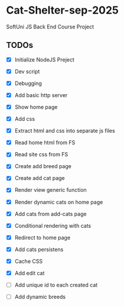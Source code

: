 # Cat-Shelter-sep-2025
SoftUni JS Back End Course Project

## TODOs

 - [x] Initialize NodeJS Preject 
 - [x] Dev script
 - [x] Debugging
 - [x] Add basic http server
 - [x] Show home page
 - [x] Add css
 - [x] Extract html and css into separate js files
 - [x] Read home html from FS
 - [x] Read site css from FS
 - [x] Create add breed page
 - [x] Create add cat page
 - [x] Render view generic function
 - [x] Render dynamic cats on home page
 - [x] Add cats from add-cats page
 - [x] Conditional rendering with cats
 - [x] Redirect to home page
 - [x] Add cats persistens
 - [x] Cache CSS
 - [x] Add edit cat
 - [ ] Add unique id to each created cat 
 - [ ] Add dynamic breeds
    
